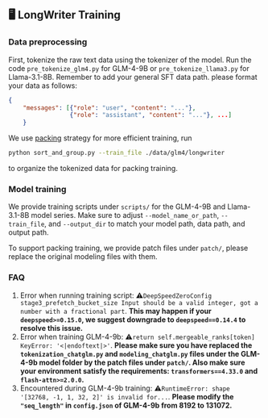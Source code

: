 ## 🖥️ LongWriter Training

### Data preprocessing

First, tokenize the raw text data using the tokenizer of the model. Run the code `pre_tokenize_glm4.py` for GLM-4-9B or `pre_tokenize_llama3.py` for Llama-3.1-8B. Remember to add your general SFT data path. please format your data as follows: 
```json
{
    "messages": [{"role": "user", "content": "..."}, 
                 {"role": "assistant", "content": "..."}, ...]
    }
```

We use [packing](https://arxiv.org/abs/2401.18058) strategy for more efficient training, run
```bash
python sort_and_group.py --train_file ./data/glm4/longwriter
```
to organize the tokenized data for packing training.

### Model training

We provide training scripts under `scripts/` for the GLM-4-9B and Llama-3.1-8B model series. Make sure to adjust `--model_name_or_path`, `--train_file`, and `--output_dir` to match your model path, data path, and output path.

To support packing training, we provide patch files under `patch/`, please replace the original modeling files with them.

### FAQ
1. Error when running training script: ⚠️`DeepSpeedZeroConfig
stage3_prefetch_bucket_size Input should be a valid integer, got a number with a fractional part`. **This may happen if your `deepspeed>=0.15.0`, we suggest downgrade to `deepspeed==0.14.4` to resolve this issue.**
2. Error when training GLM-4-9b: ⚠️`return self.mergeable_ranks[token] KeyError: '<|endoftext|>'`. **Please make sure you have replaced the `tokenization_chatglm.py` and `modeling_chatglm.py` files under the GLM-4-9b model folder by the patch files under `patch/`. Also make sure your environment satisfy the requirements: `transformers==4.33.0` and `flash-attn>=2.0.0`.**
3. Encountered during GLM-4-9b training: ⚠️`RuntimeError: shape '[32768, -1, 1, 32, 2]' is invalid for...`. **Please modify the `"seq_length"` in `config.json` of GLM-4-9b from 8192 to 131072.**